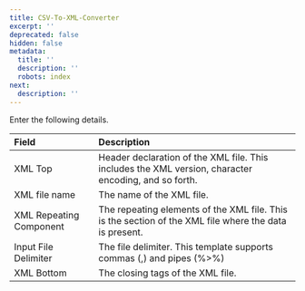 ```yaml
---
title: CSV-To-XML-Converter
excerpt: ''
deprecated: false
hidden: false
metadata:
  title: ''
  description: ''
  robots: index
next:
  description: ''
---
```

Enter the following details.

| Field                   | Description                                                                                            |
| :---------------------- | :----------------------------------------------------------------------------------------------------- |
| XML Top                 | Header declaration of the XML file. This includes the XML version, character encoding, and so forth.   |
| XML file name           | The name of the XML file.                                                                              |
| XML Repeating Component | The repeating elements of the XML file. This is the section of the XML file where the data is present. |
| Input File Delimiter    | The file delimiter. This template supports commas (,) and pipes (%>%)                                  |
| XML Bottom              | The closing tags of the XML file.                                                                      |
